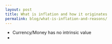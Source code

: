 ```yaml
---
layout: post
title: What is inflation and how it originates
permalink: blog/what-is-inflation-and-reasons/
---
```



- Currency/Money has no intrinsic value
- 